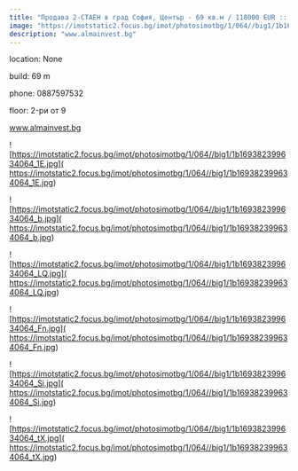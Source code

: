 ```yaml
---
title: "Продава 2-СТАЕН в град София, Център - 69 кв.м / 118000 EUR :: imot.bg Обява"
image: "https://imotstatic2.focus.bg/imot/photosimotbg/1/064//big1/1b169382399634064_iO.jpg"
description: "www.almainvest.bg"
---
```


location: None

build: 69 m

phone: 0887597532

floor: 2-ри от 9

www.almainvest.bg


![https://imotstatic2.focus.bg/imot/photosimotbg/1/064//big1/1b169382399634064_1E.jpg]( https://imotstatic2.focus.bg/imot/photosimotbg/1/064//big1/1b169382399634064_1E.jpg)


![https://imotstatic2.focus.bg/imot/photosimotbg/1/064//big1/1b169382399634064_b.jpg]( https://imotstatic2.focus.bg/imot/photosimotbg/1/064//big1/1b169382399634064_b.jpg)


![https://imotstatic2.focus.bg/imot/photosimotbg/1/064//big1/1b169382399634064_LQ.jpg]( https://imotstatic2.focus.bg/imot/photosimotbg/1/064//big1/1b169382399634064_LQ.jpg)


![https://imotstatic2.focus.bg/imot/photosimotbg/1/064//big1/1b169382399634064_Fn.jpg]( https://imotstatic2.focus.bg/imot/photosimotbg/1/064//big1/1b169382399634064_Fn.jpg)


![https://imotstatic2.focus.bg/imot/photosimotbg/1/064//big1/1b169382399634064_Si.jpg]( https://imotstatic2.focus.bg/imot/photosimotbg/1/064//big1/1b169382399634064_Si.jpg)


![https://imotstatic2.focus.bg/imot/photosimotbg/1/064//big1/1b169382399634064_tX.jpg]( https://imotstatic2.focus.bg/imot/photosimotbg/1/064//big1/1b169382399634064_tX.jpg)



